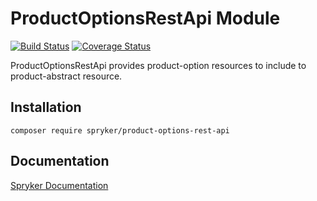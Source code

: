 # ProductOptionsRestApi Module
[![Build Status](https://travis-ci.org/spryker/product-options-rest-api.svg)](https://travis-ci.org/spryker/product-options-rest-api)
[![Coverage Status](https://coveralls.io/repos/github/spryker/product-options-rest-api/badge.svg)](https://coveralls.io/github/spryker/product-options-rest-api)

ProductOptionsRestApi provides product-option resources to include to product-abstract resource.

## Installation

```
composer require spryker/product-options-rest-api
```

## Documentation

[Spryker Documentation](https://academy.spryker.com/developing_with_spryker/module_guide/modules.html)

